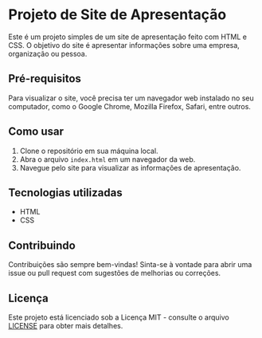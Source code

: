 # Projeto de Site de Apresentação

Este é um projeto simples de um site de apresentação feito com HTML e CSS. O objetivo do site é apresentar informações sobre uma empresa, organização ou pessoa.

## Pré-requisitos

Para visualizar o site, você precisa ter um navegador web instalado no seu computador, como o Google Chrome, Mozilla Firefox, Safari, entre outros.

## Como usar

1. Clone o repositório em sua máquina local.
2. Abra o arquivo `index.html` em um navegador da web.
3. Navegue pelo site para visualizar as informações de apresentação.

## Tecnologias utilizadas

- HTML
- CSS

## Contribuindo

Contribuições são sempre bem-vindas! Sinta-se à vontade para abrir uma issue ou pull request com sugestões de melhorias ou correções.

## Licença

Este projeto está licenciado sob a Licença MIT - consulte o arquivo [LICENSE](LICENSE) para obter mais detalhes.

